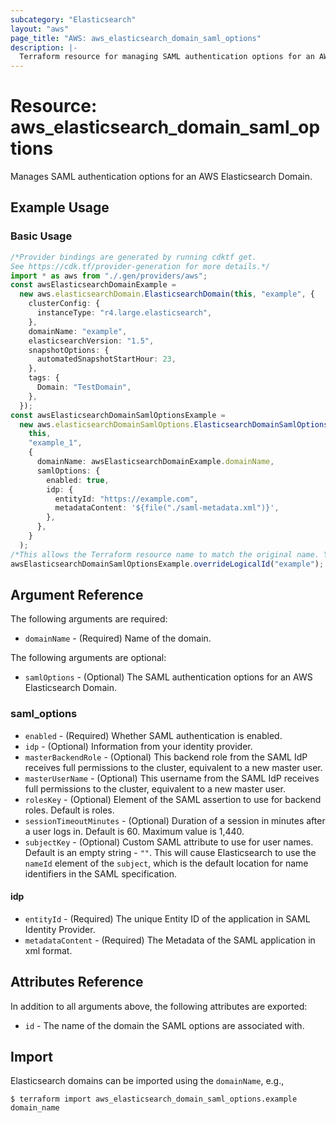 ```yaml
---
subcategory: "Elasticsearch"
layout: "aws"
page_title: "AWS: aws_elasticsearch_domain_saml_options"
description: |-
  Terraform resource for managing SAML authentication options for an AWS Elasticsearch Domain.
---
```


# Resource: aws\_elasticsearch\_domain\_saml\_options

Manages SAML authentication options for an AWS Elasticsearch Domain.

## Example Usage

### Basic Usage

```typescript
/*Provider bindings are generated by running cdktf get.
See https://cdk.tf/provider-generation for more details.*/
import * as aws from "./.gen/providers/aws";
const awsElasticsearchDomainExample =
  new aws.elasticsearchDomain.ElasticsearchDomain(this, "example", {
    clusterConfig: {
      instanceType: "r4.large.elasticsearch",
    },
    domainName: "example",
    elasticsearchVersion: "1.5",
    snapshotOptions: {
      automatedSnapshotStartHour: 23,
    },
    tags: {
      Domain: "TestDomain",
    },
  });
const awsElasticsearchDomainSamlOptionsExample =
  new aws.elasticsearchDomainSamlOptions.ElasticsearchDomainSamlOptions(
    this,
    "example_1",
    {
      domainName: awsElasticsearchDomainExample.domainName,
      samlOptions: {
        enabled: true,
        idp: {
          entityId: "https://example.com",
          metadataContent: '${file("./saml-metadata.xml")}',
        },
      },
    }
  );
/*This allows the Terraform resource name to match the original name. You can remove the call if you don't need them to match.*/
awsElasticsearchDomainSamlOptionsExample.overrideLogicalId("example");

```

## Argument Reference

The following arguments are required:

* `domainName` - (Required) Name of the domain.

The following arguments are optional:

* `samlOptions` - (Optional) The SAML authentication options for an AWS Elasticsearch Domain.

### saml\_options

* `enabled` - (Required) Whether SAML authentication is enabled.
* `idp` - (Optional) Information from your identity provider.
* `masterBackendRole` - (Optional) This backend role from the SAML IdP receives full permissions to the cluster, equivalent to a new master user.
* `masterUserName` - (Optional) This username from the SAML IdP receives full permissions to the cluster, equivalent to a new master user.
* `rolesKey` - (Optional) Element of the SAML assertion to use for backend roles. Default is roles.
* `sessionTimeoutMinutes` - (Optional) Duration of a session in minutes after a user logs in. Default is 60. Maximum value is 1,440.
* `subjectKey` - (Optional) Custom SAML attribute to use for user names. Default is an empty string - `""`. This will cause Elasticsearch to use the `nameId` element of the `subject`, which is the default location for name identifiers in the SAML specification.

#### idp

* `entityId` - (Required) The unique Entity ID of the application in SAML Identity Provider.
* `metadataContent` - (Required) The Metadata of the SAML application in xml format.

## Attributes Reference

In addition to all arguments above, the following attributes are exported:

* `id` - The name of the domain the SAML options are associated with.

## Import

Elasticsearch domains can be imported using the `domainName`, e.g.,

```console
$ terraform import aws_elasticsearch_domain_saml_options.example domain_name
```
